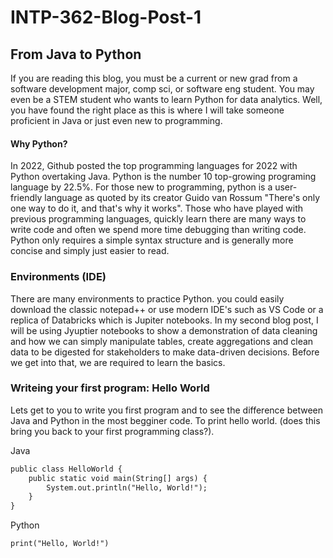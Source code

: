 # INTP-362-Blog-Post-1

## From Java to Python
If you are reading this blog, you must be a current or new grad from a software development major, comp sci, or software eng student. You may even be a STEM student who wants to learn Python for data analytics. Well, you have found the right place as this is where I will take someone proficient in Java or just even new to programming.

#### Why Python? 
In 2022, Github posted the top programming languages for 2022 with Python overtaking Java. Python is the number 10 top-growing programing language by 22.5%. For those new to programming, python is a user-friendly language as quoted by its creator Guido van Rossum "There's only one way to do it, and that's why it works". Those who have played with previous programming languages, quickly learn there are many ways to write code and often we spend more time debugging than writing code. Python only requires a simple syntax structure and is generally more concise and simply just easier to read.

### Environments (IDE)
There are many environments to practice Python. you could easily download the classic notepad++ or use modern IDE's such as VS Code or a replica of Databricks which is Jupiter notebooks. In my second blog post, I will be using Jyuptier notebooks to show a demonstration of data cleaning and how we can simply manipulate tables, create aggregations and clean data to be digested for stakeholders to make data-driven decisions. Before we get into that, we are required to learn the basics. 

### Writeing your first program: Hello World
Lets get to you to write you first program and to see the difference between Java and Python in the most begginer code. To print hello world. (does this bring you back to your first programming class?).

Java
```xml
public class HelloWorld {
    public static void main(String[] args) {
        System.out.println("Hello, World!");
    }
}
```

Python
```xml
print("Hello, World!")
```
